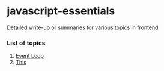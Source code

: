 # javascript-essentials
Detailed write-up or summaries for various topics in frontend


### List of topics ###

1. [Event Loop](https://github.com/vedanttikku12/javascript-essentials/blob/main/topics/EventLoop.md)
2. [This](https://github.com/vedanttikku12/javascript-essentials/blob/main/topics/This.md)
